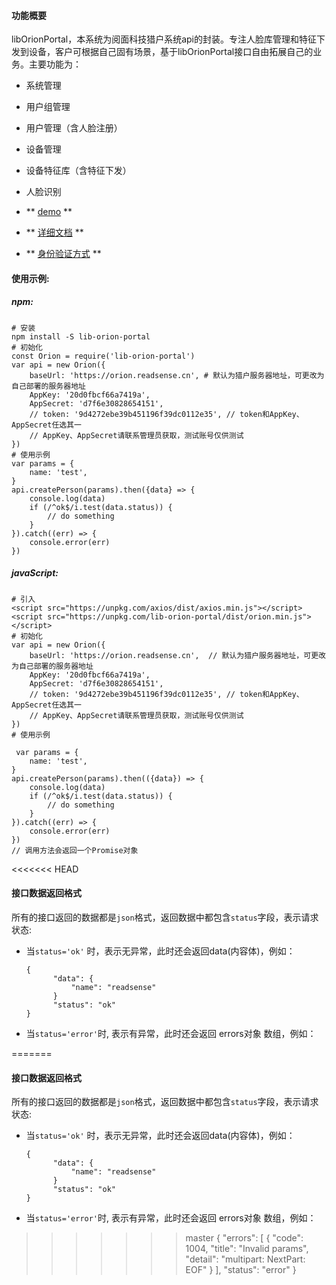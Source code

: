####  功能概要 
  libOrionPortal，本系统为阅面科技猎户系统api的封装。专注人脸库管理和特征下发到设备，客户可根据自己固有场景，基于libOrionPortal接口自由拓展自己的业务。主要功能为：
* 系统管理
* 用户组管理
* 用户管理（含人脸注册）
* 设备管理
* 设备特征库（含特征下发）
* 人脸识别

* ** [demo](https://nyj000.github.io/orion/examples/example-web.html "demo") **
* ** [详细文档](https://www.showdoc.cc/279122901705252?page_id=1589818278369113 "详细文档") **
* ** [身份验证方式](https://www.showdoc.cc/279122901705252?page_id=1593441887821782 "身份验证方式") **

####  使用示例:
##### npm:

    # 安装
    npm install -S lib-orion-portal
    # 初始化
    const Orion = require('lib-orion-portal')
    var api = new Orion({
    	baseUrl: 'https://orion.readsense.cn', # 默认为猎户服务器地址，可更改为自己部署的服务器地址
    	AppKey: '20d0fbcf66a7419a',
    	AppSecret: 'd7f6e30828654151',
		// token: '9d4272ebe39b451196f39dc0112e35', // token和AppKey、AppSecret任选其一
		// AppKey、AppSecret请联系管理员获取，测试账号仅供测试
    })
    # 使用示例
    var params = {
    	name: 'test',
    }
    api.createPerson(params).then({data} => {
    	console.log(data)
    	if (/^ok$/i.test(data.status)) {
    		// do something
    	}
    }).catch((err) => {
    	console.error(err)
    })
##### javaScript:
    # 引入 
    <script src="https://unpkg.com/axios/dist/axios.min.js"></script>
    <script src="https://unpkg.com/lib-orion-portal/dist/orion.min.js"></script>
    # 初始化
    var api = new Orion({
    	baseUrl: 'https://orion.readsense.cn',  // 默认为猎户服务器地址，可更改为自己部署的服务器地址
    	AppKey: '20d0fbcf66a7419a',
    	AppSecret: 'd7f6e30828654151',
		// token: '9d4272ebe39b451196f39dc0112e35', // token和AppKey、AppSecret任选其一
		// AppKey、AppSecret请联系管理员获取，测试账号仅供测试
    })
   	# 使用示例
   
     var params = {
    	name: 'test',
    }
    api.createPerson(params).then(({data}) => {
    	console.log(data)
    	if (/^ok$/i.test(data.status)) {
    		// do something
    	}
    }).catch((err) => {
    	console.error(err)
    })
	// 调用方法会返回一个Promise对象
<<<<<<< HEAD

####  接口数据返回格式
所有的接口返回的数据都是`json`格式，返回数据中都包含`status`字段，表示请求状态:
- 当`status='ok'` 时，表示无异常，此时还会返回data(内容体)，例如：

      {
			"data": {
				"name": "readsense"
			}
			"status": "ok"
	  }

- 当`status='error'`时, 表示有异常，此时还会返回 errors对象 数组，例如：

=======

####  接口数据返回格式
所有的接口返回的数据都是`json`格式，返回数据中都包含`status`字段，表示请求状态:
- 当`status='ok'` 时，表示无异常，此时还会返回data(内容体)，例如：

      {
			"data": {
				"name": "readsense"
			}
			"status": "ok"
	  }

- 当`status='error'`时, 表示有异常，此时还会返回 errors对象 数组，例如：

>>>>>>> master
 		{
			"errors": [
				{
					"code": 1004,
					"title": "Invalid params",
					"detail": "multipart: NextPart: EOF"
				}
			],
			"status": "error"
	  }
	
